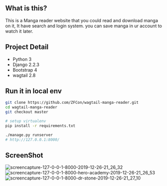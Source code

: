 ## What is this?
This is a Manga reader website that you could read and download manga on it, It have search and login system.
you can save manga in ur account to watch it later.

## Project Detail
* Python 3
* Django 2.2.3
* Bootstrap 4
* wagtail 2.8

## Run it in local env

```bash
git clone https://github.com/ZFCon/wagtail-manga-reader.git
cd wagtail-manga-reader
git checkout master

# setup virtualenv
pip install -r requirements.txt

./manage.py runserver
# http://127.0.0.1:8000/
```

## ScreenShot

![screencapture-127-0-0-1-8000-2019-12-26-21_26_32](https://user-images.githubusercontent.com/26200198/71488043-25215b00-2827-11ea-8c0f-463bac49618f.png)
![screencapture-127-0-0-1-8000-hero-academy-2019-12-26-21_26_53](https://user-images.githubusercontent.com/26200198/71488046-25b9f180-2827-11ea-9fb3-baa7a9da2858.png)
![screencapture-127-0-0-1-8000-dr-stone-2019-12-26-21_27_10](https://user-images.githubusercontent.com/26200198/71488047-26eb1e80-2827-11ea-934c-2806547aae80.png)


